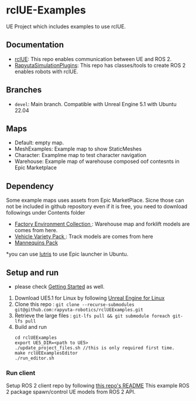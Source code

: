 # rclUE-Examples

UE Project which includes examples to use rclUE.

## Documentation
- [rclUE](https://rclue.readthedocs.io/en/devel/index.html): This repo enables communication between UE and ROS 2.
- [RapyutaSimulationPlugins](https://rapyutasimulationplugins.readthedocs.io/en/devel/index.html): This repo has classes/tools to create ROS 2 enables robots with rclUE.

## Branches
- `devel`: Main branch. Compatible with Unreal Engine 5.1 with Ubuntu 22.04

## Maps
- Default: empty map.
- MeshExamples: Example map to show StaticMeshes
- Character: Examplme map to test character navigation
- Warehouse: Example map of warehouse composed oof contesnts in Epic Marketplace

## Dependency
Some example maps uses assets from Epic MarketPlace. Sicne those can not be included in github repository even if it is free, you need to download followings under Contents folder
 - [Factory Environment Collection
](https://www.unrealengine.com/marketplace/en-US/product/factory-environment-collection?sessionInvalidated=true): Warehouse map and forklift models are comes from here.
 - [Vehicle Variety Pack
](https://www.unrealengine.com/marketplace/en-US/product/bbcb90a03f844edbb20c8b89ee16ea32): Track models are comes from here
 - [Mannequins Pack](https://www.unrealengine.com/marketplace/en-US/product/mannequins-asset-pack)

*you can use [lutris](https://lutris.net/) to use Epic launcher in Ubuntu.

## Setup and run
* please check [Getting Started](https://rapyutasimulationplugins.readthedocs.io/en/doc_update/getting_started.html) as well.

1.  Download UE5.1 for Linux by following [Unreal Engine for Linux](https://www.unrealengine.com/en-US/linux)
2.  Clone this repo : `git clone --recurse-submodules git@github.com:rapyuta-robotics/rclUEExamples.git`
3.  Retrieve the large files : `git-lfs pull && git submodule foreach git-lfs pull`
4.  Build and run
    ```
    cd rclUEExamples
    export UE5_DIR=<path to UE5>
    ./update_project_files.sh //this is only required first time.
    make rclUEExamplesEditor
    ./run_editor.sh 
    ```


### Run client
Setup ROS 2 client repo by following [this repo's README](https://github.com/yuokamoto/rclUE_client_example)
This example ROS 2 package spawn/control UE models from ROS 2 API.
